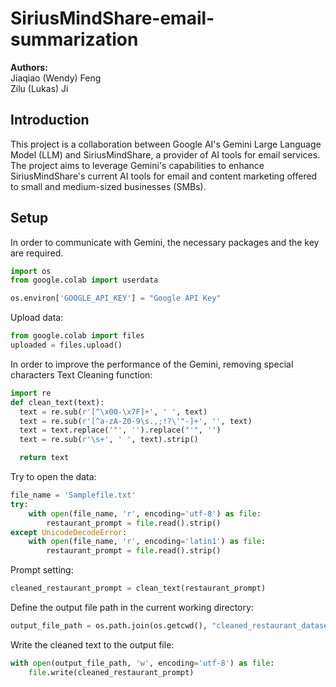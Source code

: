 # SiriusMindShare-email-summarization

**Authors:** \
Jiaqiao (Wendy) Feng \
Zilu (Lukas) Ji

## Introduction

This project is a collaboration between Google AI's Gemini Large Language Model (LLM) and SiriusMindShare, a provider of AI tools for email services. The project aims to leverage Gemini's capabilities to enhance SiriusMindShare's current AI tools for email and content marketing offered to small and medium-sized businesses (SMBs).

## Setup

In order to communicate with Gemini, the necessary packages and the key are required.
```python
import os
from google.colab import userdata

os.environ['GOOGLE_API_KEY'] = "Google API Key"
```

Upload data:
```python
from google.colab import files
uploaded = files.upload()
```

In order to improve the performance of the Gemini, removing special characters
Text Cleaning function:
```python
import re
def clean_text(text):
  text = re.sub(r'[^\x00-\x7F]+', ' ', text)
  text = re.sub(r'[^a-zA-Z0-9\s.,;!?\'"-]+', '', text)
  text = text.replace('"', '').replace("'", '')
  text = re.sub(r'\s+', ' ', text).strip()

  return text
```

Try to open the data:
```python
file_name = 'Samplefile.txt'
try:
    with open(file_name, 'r', encoding='utf-8') as file:
        restaurant_prompt = file.read().strip()
except UnicodeDecodeError:
    with open(file_name, 'r', encoding='latin1') as file:
        restaurant_prompt = file.read().strip()
```

Prompt setting:
```python
cleaned_restaurant_prompt = clean_text(restaurant_prompt)
```

Define the output file path in the current working directory:
```python
output_file_path = os.path.join(os.getcwd(), "cleaned_restaurant_dataset.txt")
```

Write the cleaned text to the output file:
```python
with open(output_file_path, 'w', encoding='utf-8') as file:
    file.write(cleaned_restaurant_prompt)
```











